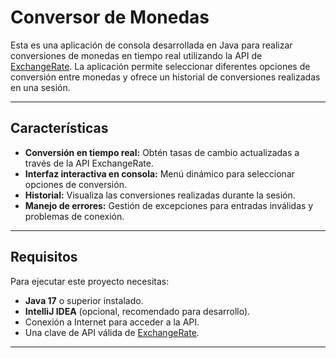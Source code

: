 # Conversor de Monedas

Esta es una aplicación de consola desarrollada en Java para realizar conversiones de monedas en tiempo real utilizando la API de [ExchangeRate](https://app.exchangerate-api.com/). La aplicación permite seleccionar diferentes opciones de conversión entre monedas y ofrece un historial de conversiones realizadas en una sesión.

---

## **Características**
- **Conversión en tiempo real:** Obtén tasas de cambio actualizadas a través de la API ExchangeRate.
- **Interfaz interactiva en consola:** Menú dinámico para seleccionar opciones de conversión.
- **Historial:** Visualiza las conversiones realizadas durante la sesión.
- **Manejo de errores:** Gestión de excepciones para entradas inválidas y problemas de conexión.

---

## **Requisitos**
Para ejecutar este proyecto necesitas:
- **Java 17** o superior instalado.
- **IntelliJ IDEA** (opcional, recomendado para desarrollo).
- Conexión a Internet para acceder a la API.
- Una clave de API válida de [ExchangeRate](https://app.exchangerate-api.com/).

---

